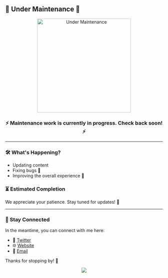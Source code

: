 ## 🚧 Under Maintenance 🚧

<p align="center">
  <img src="https://media.giphy.com/media/jAYUbVXgESSti/giphy.gif" width="300px" alt="Under Maintenance">
</p>

<h3 align="center">⚡ Maintenance work is currently in progress. Check back soon! ⚡</h3>

---

### 🛠️ What's Happening?
- Updating content
- Fixing bugs 🐞
- Improving the overall experience 🚀

### ⏳ Estimated Completion
We appreciate your patience. Stay tuned for updates! 🔧

---

### 🔔 Stay Connected
In the meantime, you can connect with me here:
- 💬 [Twitter](https://twitter.com/yourprofile)
- 🌐 [Website](https://yourwebsite.com)
- 📧 [Email](mailto:your@email.com)

Thanks for stopping by! 🎉

<!--
**SharKthaK/SharKthaK** is a ✨ _special_ ✨ repository because its `README.md` (this file) appears on your GitHub profile.

Here are some ideas to get you started:

- 🔭 I’m currently working on ...
- 🌱 I’m currently learning ...
- 👯 I’m looking to collaborate on ...
- 🤔 I’m looking for help with ...
- 💬 Ask me about ...
- 📫 How to reach me: ...
- 😄 Pronouns: ...
- ⚡ Fun fact: ...
-->

<p align="center">
  <img src="https://github.com/dhhruv/Chrome-Dino-Runner/blob/master/assets/Other/Chrome%20Dino.gif">
</p>

